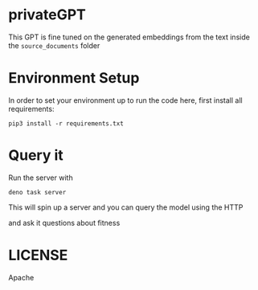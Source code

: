 # privateGPT

This GPT is fine tuned on the generated embeddings from the text inside the `source_documents` folder

# Environment Setup
In order to set your environment up to run the code here, first install all requirements:

```shell
pip3 install -r requirements.txt
```

# Query it

Run the server with 

```
deno task server
```

This will spin up a server and you can query the model using the HTTP 

and ask it questions about fitness

# LICENSE

Apache